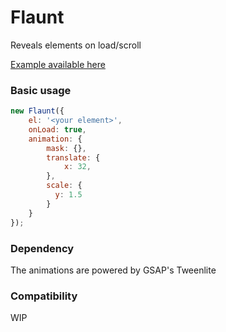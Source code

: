 # Flaunt

Reveals elements on load/scroll

[Example available here](https://svmuller.github.io/Flaunt/)

### Basic usage

```javascript
new Flaunt({
    el: '<your element>',
    onLoad: true,
    animation: {
        mask: {},
        translate: {
            x: 32,
        },
        scale: {
          y: 1.5
        }
    }
});
```

### Dependency

The animations are powered by GSAP's Tweenlite

### Compatibility

WIP
